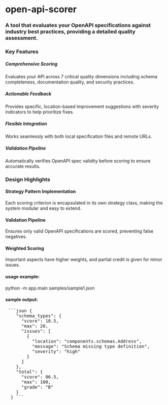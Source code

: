 # open-api-scorer

### A tool that evaluates your OpenAPI specifications against industry best practices, providing a detailed quality assessment.


### Key Features
##### Comprehensive Scoring
Evaluates your API across 7 critical quality dimensions including schema completeness, documentation quality, and security practices.


##### Actionable Feedback
Provides specific, location-based improvement suggestions with severity indicators to help prioritize fixes.


##### Flexible Integration
Works seamlessly with both local specification files and remote URLs.


##### Validation Pipeline
Automatically verifies OpenAPI spec validity before scoring to ensure accurate results.



### Design Highlights
#### Strategy Pattern Implementation
Each scoring criterion is encapsulated in its own strategy class, making the system modular and easy to extend.

#### Validation Pipeline
Ensures only valid OpenAPI specifications are scored, preventing false negatives.

#### Weighted Scoring
Important aspects have higher weights, and partial credit is given for minor issues.


#### usage example:
  python -m app.main samples/sample1.json  
#### sample output:
<pre> ```json {
    "schema_types": {
      "score": 18.5,
      "max": 20,
      "issues": [
        {
          "location": "components.schemas.Address",
          "message": "Schema missing type definition",
          "severity": "high"
        }
      ]
    },
    "total": {
      "score": 86.5,
      "max": 100,
      "grade": "B"
    }
  } ``` </pre>

  
